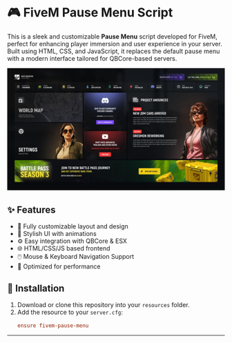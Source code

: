 # 🎮 FiveM Pause Menu Script

This is a sleek and customizable **Pause Menu** script developed for FiveM, perfect for enhancing player immersion and user experience in your server. Built using HTML, CSS, and JavaScript, it replaces the default pause menu with a modern interface tailored for QBCore-based servers.


![Screenshot](./screenshot.jpeg)

## ✨ Features

- 🧩 Fully customizable layout and design
- 🎨 Stylish UI with animations
- ⚙️ Easy integration with QBCore & ESX
- 🌐 HTML/CSS/JS based frontend
- 🖱️ Mouse & Keyboard Navigation Support
- 🚀 Optimized for performance

## 🔧 Installation

1. Download or clone this repository into your `resources` folder.
2. Add the resource to your `server.cfg`:
   ```cfg
   ensure fivem-pause-menu

------------------------------------------------------------------------------------
